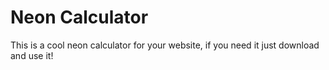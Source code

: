 # Neon Calculator
This is a cool neon calculator for your website, if you need it just download and use it! 
